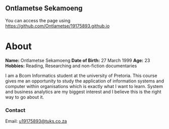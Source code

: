 ## Ontlametse Sekamoeng

You can access the page using https://github.com/Ontlametse/19175893.github.io



# About

**Name:** Ontlametse Sekamoeng
**Date of Birth:** 27 March 1999
**Age:** 23
**Hobbies:** Reading, Researching and non-fiction documentaries


I am a Bcom Informatics  student at the university of Pretoria. This course gives me an opportunity to study the application of information systems and computer within organisations which is exactly what I want to learn. System and business analytics are my biggest interest and I believe this is the right way to go about it. 






### Contact
Email: u19175893@tuks.co.za


